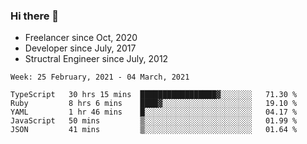 ### Hi there 👋

- Freelancer since Oct, 2020
- Developer since July, 2017
- Structral Engineer since July, 2012

<!--START_SECTION:waka-->
```text
Week: 25 February, 2021 - 04 March, 2021

TypeScript   30 hrs 15 mins  █████████████████▓░░░░░░░   71.30 % 
Ruby         8 hrs 6 mins    ████▓░░░░░░░░░░░░░░░░░░░░   19.10 % 
YAML         1 hr 46 mins    █░░░░░░░░░░░░░░░░░░░░░░░░   04.17 % 
JavaScript   50 mins         ▒░░░░░░░░░░░░░░░░░░░░░░░░   01.99 % 
JSON         41 mins         ▒░░░░░░░░░░░░░░░░░░░░░░░░   01.64 % 
```
<!--END_SECTION:waka-->

